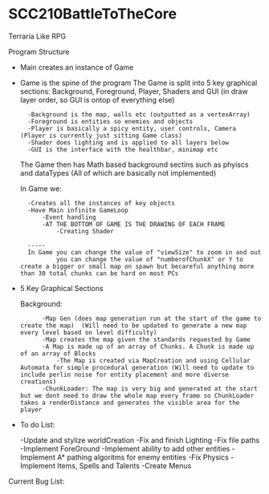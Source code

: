 # SCC210BattleToTheCore
Terraria Like RPG

Program Structure
- Main creates an instance of Game

- Game is the spine of the program
    The Game is split into 5 key graphical sections: Background, Foreground, Player, Shaders and GUI (in draw layer order, so GUI is ontop of everything else)

        -Background is the map, walls etc (outputted as a vertexArray)
        -Foreground is entities so enemies and objects
        -Player is basically a spicy entity, user controls, Camera  (Player is currently just sitting Game class)
        -Shader does lighting and is applied to all layers below
        -GUI is the interface with the healthbar, minimap etc
        
    The Game then has Math based background sectins such as phyiscs and dataTypes (All of which are basically not implemented)

    In Game we:
    
        -Creates all the instances of key objects
        -Have Main infinite GameLoop
            -Event handling
            -AT THE BOTTOM OF GAME IS THE DRAWING OF EACH FRAME
                -Creating Shader
        
        -----
        In Game you can change the value of "viewSize" to zoom in and out
                you can change the value of "numberofChunkX" or Y to create a bigger or small map on spawn but becareful anything more than 30 total chunks can be hard on most PCs

- 5 Key Graphical Sections

    Background:
    
            -Map Gen (does map generation run at the start of the game to create the map)  (Will need to be updated to generate a new map every level based on level difficulty)
            -Map creates the map given the standards requested by Game
            -A Map is made up of an array of Chunks. A Chunk is made up of an array of Blocks
                -The Map is created via MapCreation and using Cellular Automata for simple procedural generation (Will need to update to include perlin noise for entity placement and more diverse creations)
            -ChunkLoader: The map is very big and generated at the start but we dont need to draw the whole map every frame so ChunkLoader takes a renderDistance and generates the visible area for the player

- To do List:

    -Update and stylize worldCreation
    -Fix and finish Lighting
    -Fix file paths
    -Implement ForeGround
    -Implement ability to add other entities
    -Implement A* pathing algoritms for enemy entities
    -Fix Physics
    -Implement Items, Spells and Talents
    -Create Menus

Current Bug List:

    